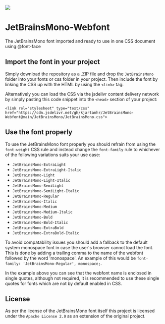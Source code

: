 [![](https://data.jsdelivr.com/v1/package/gh/imeuropa/JetBrainsMono-Webfont/badge)](https://www.jsdelivr.com/package/gh/imeuropa/JetBrainsMono-Webfont)

# JetBrainsMono-Webfont
The JetBrainsMono font imported and ready to use in one CSS document using @font-face

## Import the font in your project

Simply download the repository as a .ZIP file and drop the `JetBrainsMono` folder into your fonts or css folder in your project. Then include the font by linking the CSS up with the HTML by using the `<link>` tag.

Alternatively you can load the CSS via the jsdelivr content delivery network by simply pasting this code snippet into the `<head>` section of your project:

`<link rel="stylesheet" type="text/css" href="https://cdn.jsdelivr.net/gh/kjartanhr/JetBrainsMono-Webfont@main/JetBrainsMono/JetBrainsMono.css">`

## Use the font properly

To use the JetBrainsMono font properly you should refrain from using the `font-weight` CSS rule and instead change the `font-family` rule to whichever of the following variations suits your use case:
* `JetBrainsMono-ExtraLight`
* `JetBrainsMono-ExtraLight-Italic`
* `JetBrainsMono-Light`
* `JetBrainsMono-Light-Italic`
* `JetBrainsMono-SemiLight`
* `JetBrainsMono-SemiLight-Italic`
* `JetBrainsMono-Regular`
* `JetBrainsMono-Italic`
* `JetBrainsMono-Medium`
* `JetBrainsMono-Medium-Italic`
* `JetBrainsMono-Bold`
* `JetBrainsMono-Bold-Italic`
* `JetBrainsMono-ExtraBold`
* `JetBrainsMono-ExtraBold-Italic`

To avoid compatability issues you should add a fallback to the default system monospace font in case the user's browser cannot load the font. This is done by adding a trailing comma to the name of the webfont followed by the word 'monospace'. An example of this would be `font-family: 'JetBrainsMono-Regular', monospace;`.

In the example above you can see that the webfont name is enclosed in single quotes, although not required, it is recommended to use these single quotes for fonts which are not by default enabled in CSS.

## License

As per the license of the JetBrainsMono font itself this project is licensed under the `Apache License 2.0` as an extension of the original project. 
